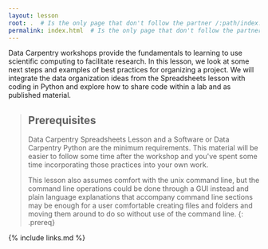 ```yaml
---
layout: lesson
root: .  # Is the only page that don't follow the partner /:path/index.html
permalink: index.html  # Is the only page that don't follow the partner /:path/index.html
---
```


Data Carpentry workshops provide the fundamentals to learning to use scientific computing to facilitate research. In this lesson, we look at some next steps and examples of best practices for organizing a project. We will integrate the data organization ideas from the Spreadsheets lesson with coding in Python and explore how to share code within a lab and as published material.

> ## Prerequisites
>
> Data Carpentry Spreadsheets Lesson and a Software or Data Carpentry Python
> are the minimum requirements.  This material will be easier to follow some
> time after the workshop and you've spent some time incorporating those
> practices into your own work.
>
> This lesson also assumes comfort with the unix command line, but the command
> line operations could be done through a GUI instead and plain language
> explanations that accompany command line sections may be enough for a user
> comfortable creating files and folders and moving them around to do so without
>  use of the command line.
{: .prereq}

{% include links.md %}

